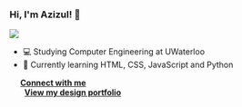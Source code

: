 ### Hi, I'm Azizul! 👋
![](https://komarev.com/ghpvc/?username=azizul-c&color=blueviolet)

- 💻 Studying Computer Engineering at UWaterloo
- 🌱 Currently learning HTML, CSS, JavaScript and Python

<img src="https://image.flaticon.com/icons/png/512/174/174857.png" width="15" height="15">  **[Connect with me](https://linkedin.com/in/azizul-c)  
<img src="https://user-images.githubusercontent.com/71241543/123558957-44c07900-d767-11eb-81e5-5ff663499451.png" width="23" height="13"> [View my design portfolio](https://www.behance.net/azizul-c)**



<!--
**azizul-c/azizul-c** is a ✨ _special_ ✨ repository because its `README.md` (this file) appears on your GitHub profile.

Here are some ideas to get you started:

- 🔭 I’m currently working on ...
- 🌱 I’m currently learning ...
- 👯 I’m looking to collaborate on ...
- 🤔 I’m looking for help with ...
- 💬 Ask me about ...
- 📫 How to reach me: ...
- 😄 Pronouns: ...
- ⚡ Fun fact: ...
-->

